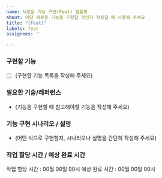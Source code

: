 ```yaml
---
name: 새로운 기능 구현(Feat) 템플릿
about: 어떤 새로운 기능을 구현할 것인지 작성할 때 사용해 주세요
title: "[Feat]"
labels: feat
assignees: ''

---
```


### 구현할 기능
- [ ] (구현할 기능 목록을 작성해 주세요)

### 필요한 기술/레퍼런스
- (기능을 구현할 때 참고해야할 기능을 작성해 주세요)

### 기능 구현 시나리오 / 설명
- (어떤 식으로 구현할지, 시나리오나 설명을 간단히 작성해 주세요)

### 작업 할당 시간 / 예상 완료 시간
작업 할당 시간 : 00월 00일 00시
예상 완료 시간 : 00월 00일 00시
